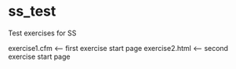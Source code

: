 # ss_test
Test exercises for SS

exercise1.cfm  <-- first exercise start page
exercise2.html <-- second exercise start page
